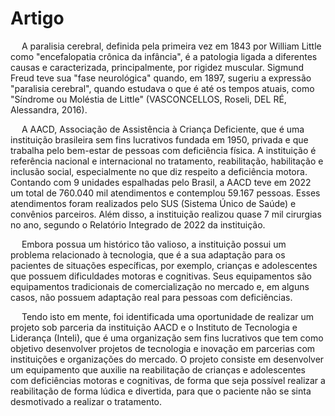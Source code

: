 # Artigo
&emsp; A paralisia cerebral, definida pela primeira vez em 1843 por William Little como "encefalopatia crônica da infância", é a patologia ligada a diferentes causas e caracterizada, principalmente, por rigidez muscular. Sigmund Freud teve sua "fase neurológica" quando, em 1897, sugeriu a expressão "paralisia cerebral", quando estudava o que é até os tempos atuais, como "Síndrome ou Moléstia de Little" (VASCONCELLOS, Roseli, DEL RÉ, Alessandra, 2016).

&emsp; A AACD, Associação de Assistência à Criança Deficiente, que é uma instituição brasileira sem fins lucrativos fundada em 1950, privada e que trabalha pelo bem-estar de pessoas com deficiência física. A instituição é referência nacional e internacional no tratamento, reabilitação, habilitação e inclusão social, especialmente no que diz respeito a deficiência motora. Contando com 9 unidades espalhadas pelo Brasil, a AACD teve em 2022 um total de 760.040 mil atendimentos e contemplou 59.167 pessoas. Esses atendimentos foram realizados pelo SUS (Sistema Único de Saúde) e convênios parceiros. Além disso, a instituição realizou quase 7 mil cirurgias no ano, segundo o Relatório Integrado de 2022 da instituição.

&emsp; Embora possua um histórico tão valioso, a instituição possui um problema relacionado à tecnologia, que é a sua adaptação para os pacientes de situações específicas, por exemplo, crianças e adolescentes que possuem dificuldades motoras e cognitivas. Seus equipamentos são equipamentos tradicionais de comercialização no mercado e, em alguns casos, não possuem adaptação real para pessoas com deficiências.

&emsp; Tendo isto em mente, foi identificada uma oportunidade de realizar um projeto sob parceria da instituição AACD e o Instituto de Tecnologia e Liderança (Inteli), que é uma organização sem fins lucrativos que tem como objetivo desenvolver projetos de tecnologia e inovação em parcerias com instituições e organizações do mercado. O projeto consiste em desenvolver um equipamento que auxilie na reabilitação de crianças e adolescentes com deficiências motoras e cognitivas, de forma que seja possível realizar a reabilitação de forma lúdica e divertida, para que o paciente não se sinta desmotivado a realizar o tratamento.